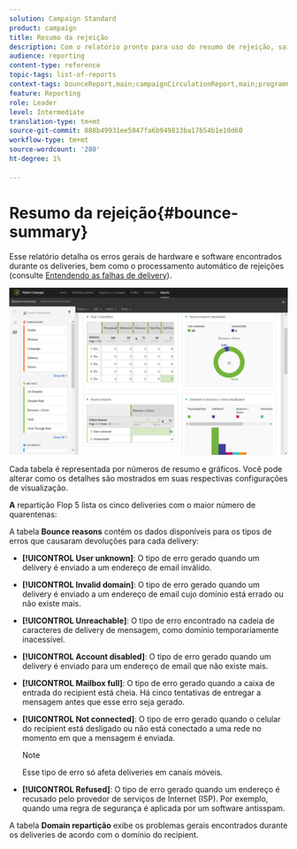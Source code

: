```yaml
---
solution: Campaign Standard
product: campaign
title: Resumo da rejeição
description: Com o relatório pronto para uso do resumo de rejeição, saiba mais sobre o status das campanhas enviadas e os erros que elas podem ter encontrado.
audience: reporting
content-type: reference
topic-tags: list-of-reports
context-tags: bounceReport,main;campaignCirculationReport,main;programCirculationReport,main
feature: Reporting
role: Leader
level: Intermediate
translation-type: tm+mt
source-git-commit: 088b49931ee5047fa6b949813ba17654b1e10d60
workflow-type: tm+mt
source-wordcount: '280'
ht-degree: 1%

---
```



# Resumo da rejeição{#bounce-summary}

Esse relatório detalha os erros gerais de hardware e software encontrados durante os deliveries, bem como o processamento automático de rejeições (consulte [Entendendo as falhas de delivery](../../sending/using/understanding-delivery-failures.md)).

![](assets/campaign_reports_bounces.png)

Cada tabela é representada por números de resumo e gráficos. Você pode alterar como os detalhes são mostrados em suas respectivas configurações de visualização.

**A** repartição Flop 5 lista os cinco deliveries com o maior número de quarentenas:

A tabela **Bounce reasons** contém os dados disponíveis para os tipos de erros que causaram devoluções para cada delivery:

* **[!UICONTROL User unknown]**: O tipo de erro gerado quando um delivery é enviado a um endereço de email inválido.
* **[!UICONTROL Invalid domain]**: O tipo de erro gerado quando um delivery é enviado a um endereço de email cujo domínio está errado ou não existe mais.
* **[!UICONTROL Unreachable]**: O tipo de erro encontrado na cadeia de caracteres de delivery de mensagem, como domínio temporariamente inacessível.
* **[!UICONTROL Account disabled]**: O tipo de erro gerado quando um delivery é enviado para um endereço de email que não existe mais.
* **[!UICONTROL Mailbox full]**: O tipo de erro gerado quando a caixa de entrada do recipient está cheia. Há cinco tentativas de entregar a mensagem antes que esse erro seja gerado.
* **[!UICONTROL Not connected]**: O tipo de erro gerado quando o celular do recipient está desligado ou não está conectado a uma rede no momento em que a mensagem é enviada.

   >[!NOTE]
   >
   >Esse tipo de erro só afeta deliveries em canais móveis.

* **[!UICONTROL Refused]**: O tipo de erro gerado quando um endereço é recusado pelo provedor de serviços de Internet (ISP). Por exemplo, quando uma regra de segurança é aplicada por um software antisspam.

A tabela **Domain repartição** exibe os problemas gerais encontrados durante os deliveries de acordo com o domínio do recipient.

